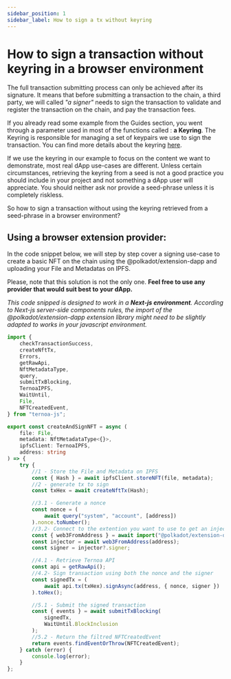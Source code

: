 ```yaml
---
sidebar_position: 1
sidebar_label: How to sign a tx without keyring
---
```


# How to sign a transaction without keyring in a browser environment

The full transaction submitting process can only be achieved after its signature. It means that before submitting a transaction to the chain, a third party, we will called _"a signer"_ needs to sign the transaction to validate and register the transaction on the chain, and pay the transaction fees.

If you already read some example from the Guides section, you went through a parameter used in most of the functions called : **a Keyring**. The Keyring is responsible for managing a set of keypairs we use to sign the transaction. You can find more details about the keyring [here]("").

If we use the keyring in our example to focus on the content we want to demonstrate, most real dApp use-cases are different. Unless certain circumstances, retrieving the keyring from a seed is not a good practice you should include in your project and not something a dApp user will appreciate. You should neither ask nor provide a seed-phrase unless it is completely riskless.

So how to sign a transaction without using the keyring retrieved from a seed-phrase in a browser environment?

## Using a browser extension provider:

In the code snippet below, we will step by step cover a signing use-case to create a basic NFT on the chain using the @polkadot/extension-dapp and uploading your File and Metadatas on IPFS.

Please, note that this solution is not the only one. **Feel free to use any provider that would suit best to your dApp.**

_This code snipped is designed to work in a **Next-js environment**. According to Next-js server-side components rules, the import of the @polkadot/extension-dapp extension library might need to be slightly adapted to works in your javascript environment._

```typescript showLineNumbers
import {
	checkTransactionSuccess,
	createNftTx,
	Errors,
	getRawApi,
	NftMetadataType,
	query,
	submitTxBlocking,
	TernoaIPFS,
	WaitUntil,
	File,
	NFTCreatedEvent,
} from "ternoa-js";

export const createAndSignNFT = async (
	file: File,
	metadata: NftMetadataType<{}>,
	ipfsClient: TernoaIPFS,
	address: string
) => {
	try {
		//1 - Store the File and Metadata on IPFS
		const { Hash } = await ipfsClient.storeNFT(file, metadata);
		//2 - generate tx to sign
		const txHex = await createNftTx(Hash);

		//3.1 - Generate a nonce
		const nonce = (
			await query("system", "account", [address])
		).nonce.toNumber();
		//3.2- Connect to the extention you want to use to get an injector (here we use directly Polkadot extension)
		const { web3FromAddress } = await import("@polkadot/extension-dapp");
		const injector = await web3FromAddress(address);
		const signer = injector?.signer;

		//4.1 - Retrieve Ternoa API
		const api = getRawApi();
		//4.2- Sign transaction using both the nonce and the signer
		const signedTx = (
			await api.tx(txHex).signAsync(address, { nonce, signer })
		).toHex();

		//5.1 - Submit the signed transaction
		const { events } = await submitTxBlocking(
			signedTx,
			WaitUntil.BlockInclusion
		);
		//5.2 - Return the filtred NFTCreatedEvent
		return events.findEventOrThrow(NFTCreatedEvent);
	} catch (error) {
		console.log(error);
	}
};
```
